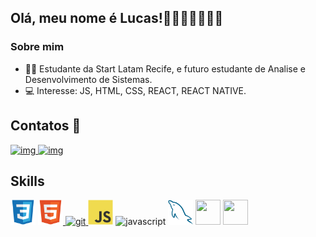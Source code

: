 ## Olá, meu nome é Lucas!👋👋👋👋👋👋👋

### Sobre mim

- 👨‍💻 Estudante da Start Latam Recife, e futuro estudante de Analise e Desenvolvimento de Sistemas.
- :computer: Interesse: JS, HTML, CSS, REACT, REACT NATIVE.
## Contatos 📱

[![img](https://camo.githubusercontent.com/30f2ec732716a5887b40a62aa5c463269bcd1078b9ca20cd16f5e71a5ede48b4/68747470733a2f2f696d672e736869656c64732e696f2f62616467652f676d61696c2d4431343833363f267374796c653d666f722d7468652d6261646765266c6f676f3d676d61696c266c6f676f436f6c6f723d7768697465266c696e6b3d6d61696c746f3a6d6174657573617261756a6f39393640676d61696c2e636f6d) ](mailto:lucasgabrieldemoura.2021@gmail.com)   [![img](https://camo.githubusercontent.com/8fd41d51235a3804775fb35e34eabf41c112f58d42b269d956b2913a8cc4bec7/68747470733a2f2f696d672e736869656c64732e696f2f62616467652f6c696e6b6564696e2d2532333030373742352e7376673f267374796c653d666f722d7468652d6261646765266c6f676f3d6c696e6b6564696e266c6f676f436f6c6f723d7768697465266c696e6b3d6d61696c746f3a68747470733a2f2f7777772e6c696e6b6564696e2e636f6d2f696e2f6d6174657573617261756a6f626172726f732f)](https://www.linkedin.com/in/lucas-gabriel-baa800212/)


## Skills

<p align="left"><img src="https://raw.githubusercontent.com/devicons/devicon/master/icons/css3/css3-original.svg" alt="css3" width="40" height="40"/> <a href="https://www.w3.org/html/" target="_blank"> <img
      src="https://raw.githubusercontent.com/devicons/devicon/master/icons/html5/html5-original.svg"
      alt="HTML5"
      width="40"
      height="40"
    /> </a> <a href="https://www.java.com" target="_blank"> <a href="https://git-scm.com/" target="_blank"> <img src="https://www.vectorlogo.zone/logos/git-scm/git-scm-icon.svg" alt="git" width="40" height="40"/> </a> <img src="https://raw.githubusercontent.com/devicons/devicon/master/icons/javascript/javascript-original.svg" alt="javascript" width="40" height="40"/> <img src="https://upload.wikimedia.org/wikipedia/commons/4/47/React.svg" alt="javascript" width="40" height="40"/>  <img height="40" width="40" src="https://raw.githubusercontent.com/devicons/devicon/master/icons/mysql/mysql-original.svg"> <img width="40" height="40" src="https://cdn.jsdelivr.net/gh/devicons/devicon/icons/docker/docker-plain-wordmark.svg" /> <img width="40" height="40" src="https://cdn.jsdelivr.net/gh/devicons/devicon/icons/npm/npm-original-wordmark.svg" />

